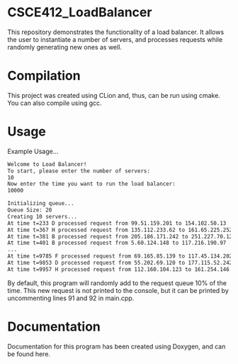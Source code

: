 # CSCE412_LoadBalancer

This repository demonstrates the functionality of a load balancer.
It allows the user to instantiate a number of servers, and processes requests
while randomly generating new ones as well.

# Compilation
This project was created using CLion and, thus, can be run using cmake. You can also compile using gcc.

# Usage
Example Usage...
```bash
Welcome to Load Balancer!
To start, please enter the number of servers: 
10
Now enter the time you want to run the load balancer:  
10000
```

```bash
Initializing queue...
Queue Size: 20
Creating 10 servers...
At time t=233 D processed request from 99.51.159.201 to 154.102.50.13
At time t=367 H processed request from 135.112.233.62 to 161.65.225.252
At time t=381 B processed request from 205.186.171.242 to 251.227.70.124
At time t=401 B processed request from 5.60.124.148 to 117.216.190.97
...
At time t=9785 F processed request from 69.165.85.139 to 117.45.134.202
At time t=9853 D processed request from 55.202.69.120 to 177.115.52.242
At time t=9957 H processed request from 112.160.104.123 to 161.254.146.53
```

By default, this program will randomly add to the request queue 10% of the time.
This new request is not printed to the console, but it can be printed by uncommenting lines 91 and 92 in main.cpp. 
# Documentation
Documentation for this program has been created using Doxygen, and can 
be found here.
